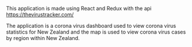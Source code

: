 This application is made using React and Redux with the api https://thevirustracker.com/

The application is a corona virus dashboard used to view corona virus statistics for New Zealand and the map is used to view corona virus cases by region within New Zealand.

